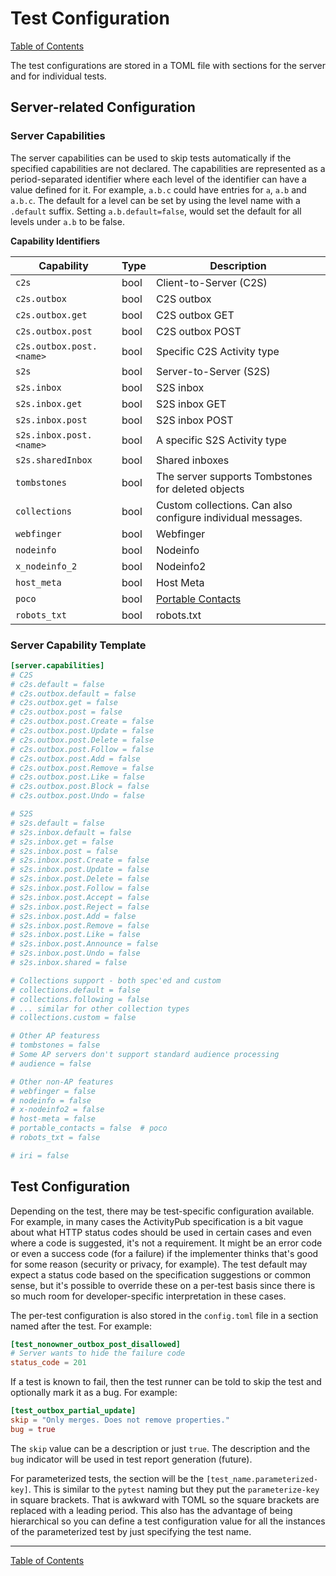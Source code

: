 # Test Configuration

[Table of Contents](toc.md)

The test configurations are stored in a TOML file with sections for the server and for individual tests.

## Server-related Configuration

### Server Capabilities

The server capabilities can be used to skip tests automatically if the specified capabilities are not declared. The capabilities are represented as a period-separated identifier where each level of the identifier can have a value defined for it. For example, `a.b.c` could have entries for `a`, `a.b` and `a.b.c`. The default for a level can be set by using the level name with a `.default` suffix. Setting `a.b.default=false`, would set the default for all levels under `a.b` to be false.

**Capability Identifiers**

| Capability            | Type | Description                                                 |
| --------------------- | ---- | ----------------------------------------------------------- |
| `c2s`                 | bool | Client-to-Server (C2S)                                      |
| `c2s.outbox`          | bool | C2S outbox                                                  |
| `c2s.outbox.get`      | bool | C2S outbox GET                                              |
| `c2s.outbox.post`     | bool | C2S outbox POST                                             |
| `c2s.outbox.post.<name>` | bool | Specific C2S Activity type                                |
| `s2s`                 | bool | Server-to-Server (S2S)                                      |
| `s2s.inbox`           | bool | S2S inbox                                                   |
| `s2s.inbox.get`       | bool | S2S inbox GET                                               |
| `s2s.inbox.post`      | bool | S2S inbox POST                                              |
| `s2s.inbox.post.<name>` | bool | A specific S2S Activity type                              |
| `s2s.sharedInbox`     | bool | Shared inboxes                                              |
| `tombstones`          | bool | The server supports Tombstones for deleted objects          |
| `collections`         | bool | Custom collections. Can also configure individual messages. |
| `webfinger`           | bool | Webfinger                                                   |
| `nodeinfo`            | bool | Nodeinfo                                                    |
| `x_nodeinfo_2`        | bool | Nodeinfo2                                                   |
| `host_meta`           | bool | Host Meta                                                   |
| `poco`                | bool | [Portable Contacts](https://indieweb.org/Portable_Contacts) |
| `robots_txt`          | bool | robots.txt                                                  |

### Server Capability Template

```toml
[server.capabilities]
# C2S
# c2s.default = false
# c2s.outbox.default = false
# c2s.outbox.get = false
# c2s.outbox.post = false
# c2s.outbox.post.Create = false
# c2s.outbox.post.Update = false
# c2s.outbox.post.Delete = false
# c2s.outbox.post.Follow = false
# c2s.outbox.post.Add = false
# c2s.outbox.post.Remove = false
# c2s.outbox.post.Like = false
# c2s.outbox.post.Block = false
# c2s.outbox.post.Undo = false

# S2S
# s2s.default = false
# s2s.inbox.default = false
# s2s.inbox.get = false
# s2s.inbox.post = false
# s2s.inbox.post.Create = false
# s2s.inbox.post.Update = false
# s2s.inbox.post.Delete = false
# s2s.inbox.post.Follow = false
# s2s.inbox.post.Accept = false
# s2s.inbox.post.Reject = false
# s2s.inbox.post.Add = false
# s2s.inbox.post.Remove = false
# s2s.inbox.post.Like = false
# s2s.inbox.post.Announce = false
# s2s.inbox.post.Undo = false
# s2s.inbox.shared = false

# Collections support - both spec'ed and custom
# collections.default = false
# collections.following = false
# ... similar for other collection types
# collections.custom = false

# Other AP featuress
# tombstones = false
# Some AP servers don't support standard audience processing
# audience = false

# Other non-AP features
# webfinger = false
# nodeinfo = false
# x-nodeinfo2 = false
# host-meta = false
# portable_contacts = false  # poco
# robots_txt = false

# iri = false
```

## Test Configuration

Depending on the test, there may be test-specific configuration available. For example, in many cases the ActivityPub specification is a bit vague about what HTTP status codes should be used in certain cases and even where a code is suggested, it's not a requirement. It might be an error code or even a success code (for a failure) if the implementer thinks that's good for some reason (security or privacy, for example). The test default may expect a status code based on the specification suggestions or common sense, but it's possible to override these on a per-test basis since there is so much room for developer-specific interpretation in these cases.

The per-test configuration is also stored in the `config.toml` file in a section named after the test. For example:

```toml
[test_nonowner_outbox_post_disallowed]
# Server wants to hide the failure code
status_code = 201
```

If a test is known to fail, then the test runner can be told to skip the test and optionally mark it as a bug. For example:

```toml
[test_outbox_partial_update]
skip = "Only merges. Does not remove properties."
bug = true
```

The `skip` value can be a description or just `true`. The description and the `bug` indicator will be used in test report generation (future).

For parameterized tests, the section will be the `[test_name.parameterized-key]`. This is similar to the `pytest` naming but they put the `parameterize-key` in square brackets. That is awkward with TOML so the square brackets are replaced with a leading period. This also has the advantage of being hierarchical so you can define a test configuration value for all the instances of the parameterized test by just specifying the test name.

----
[Table of Contents](toc.md)
